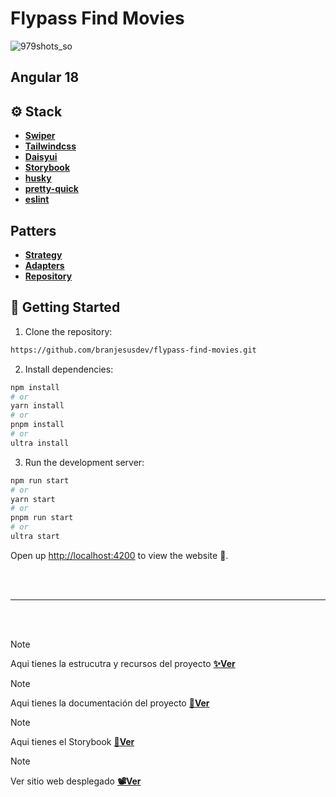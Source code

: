 <h1>Flypass Find Movies</h1>

![979shots_so](https://github.com/user-attachments/assets/7a8cbe68-5ffb-45c1-ad96-2ef5c2e34e7e)

## Angular 18

## ⚙️ Stack

- [**Swiper**](https://swiperjs.com/)
- [**Tailwindcss**](https://tailwindcss.com/)
- [**Daisyui**](https://daisyui.com/)
- [**Storybook**](https://storybook.js.org/)
- [**husky**](https://typicode.github.io/husky/)
- [**pretty-quick**](https://www.npmjs.com/package/pretty-quick)
- [**eslint**](https://eslint.org/)

## Patters

- [**Strategy**](https://refactoring.guru/design-patterns/strategy/typescript/example)
- [**Adapters**](https://refactoring.guru/design-patterns/adapter)
- [**Repository**](https://4markdown.com/understanding-repository-pattern-in-nodejs-and-typescript/)

## 🚀 Getting Started

1. Clone the repository:

```bash
https://github.com/branjesusdev/flypass-find-movies.git
```

2. Install dependencies:

```bash
npm install
# or
yarn install
# or
pnpm install
# or
ultra install
```

3. Run the development server:

```bash
npm run start
# or
yarn start
# or
pnpm run start
# or
ultra start
```

Open up [http://localhost:4200](http://localhost:4200) to view the website 🚀.

<br><br>
<hr>
<br><br>

> [!NOTE]
> Aqui tienes la estrucutra y recursos del proyecto [**✨Ver**](https://drive.google.com/file/d/1E_C7re00xOcC7pymKn4-fsNTPtnTKZ9H/view?usp=sharing)


> [!NOTE]
> Aqui tienes la documentación del proyecto [**📝Ver**](https://cool-smakager-2b89d1.netlify.app/)


> [!NOTE]
> Aqui tienes el Storybook  [**🎨Ver**](https://spectacular-salamander-37a704.netlify.app)


> [!NOTE]
> Ver sitio web desplegado [**📽️Ver**](https://flypass-find-movies.vercel.app/)





